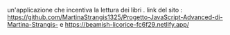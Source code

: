 un'applicazione che incentiva la lettura dei libri .
link del sito : https://github.com/MartinaStrangis1325/Progetto-JavaScript-Advanced-di-Martina-Strangis- e https://beamish-licorice-fc6f29.netlify.app/
